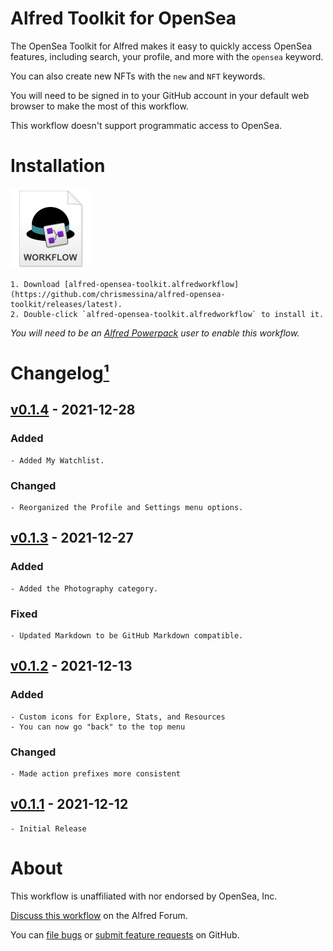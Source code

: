 # Alfred Toolkit for OpenSea

The OpenSea Toolkit for Alfred makes it easy to quickly access OpenSea features, including search, your profile, and more with the `opensea` keyword.

You can also create new NFTs with the `new` and `NFT` keywords.

You will need to be signed in to your GitHub account in your default web browser to make the most of this workflow.

This workflow doesn't support programmatic access to OpenSea.

# Installation

<a href="https://github.com/chrismessina/alfred-opensea-toolkit/releases/latest"><img src="./assets/icon-workflow.png" alt="Workflow File Icon" width="128" height="128"></a>

    1. Download [alfred-opensea-toolkit.alfredworkflow](https://github.com/chrismessina/alfred-opensea-toolkit/releases/latest).
    2. Double-click `alfred-opensea-toolkit.alfredworkflow` to install it.

_You will need to be an [Alfred Powerpack](https://www.alfredapp.com/powerpack/) user to enable this workflow._


# Changelog[¹](https://keepachangelog.com/)

## [v0.1.4]() - 2021-12-28
### Added
    - Added My Watchlist.

### Changed
    - Reorganized the Profile and Settings menu options.

## [v0.1.3]() - 2021-12-27
### Added
    - Added the Photography category.
### Fixed
    - Updated Markdown to be GitHub Markdown compatible.


## [v0.1.2]() - 2021-12-13
### Added
    - Custom icons for Explore, Stats, and Resources
    - You can now go "back" to the top menu

### Changed
    - Made action prefixes more consistent

## [v0.1.1]() - 2021-12-12
    - Initial Release


# About

This workflow is unaffiliated with nor endorsed by OpenSea, Inc.


[Discuss this workflow](https://www.alfredforum.com/topic/17683-workflow-alfred-toolkit-for-opensea/) on the Alfred Forum.

You can [file bugs](https://github.com/chrismessina/alfred-opensea-toolkit/issues/new) or [submit feature requests](https://github.com/chrismessina/alfred-opensea-toolkit/issues/new) on GitHub.
